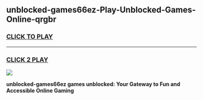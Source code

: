
## unblocked-games66ez-Play-Unblocked-Games-Online-qrgbr
<h3>
<a href="https://premium76.site?title=unblocked-games66ez&ref=25A">CLICK TO PLAY</a></h3>
<hr>

<h3>
<a href="https://premium76.site?title=unblocked-games66ez&ref=25A">CLICK 2 PLAY</a>
  
</h3>

<a href="https://premium76.site?title=unblocked-games66ez&ref=25A"><img src="https://clearcache.store/games.png"></a>


**unblocked-games66ez games unblocked: Your Gateway to Fun and Accessible Online Gaming**
